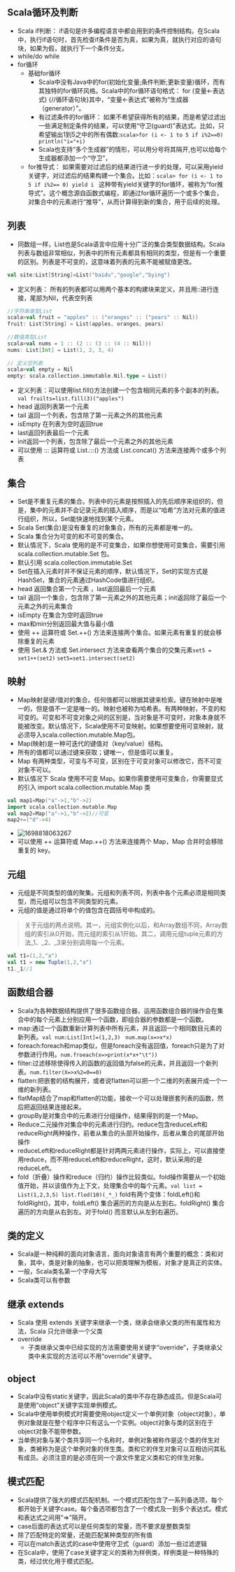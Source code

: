 ## Scala循环及判断
- Scala if判断： if语句是许多编程语言中都会用到的条件控制结构。在Scala中，执行if语句时，首先检查if条件是否为真，如果为真，就执行对应的语句块，如果为假，就执行下一个条件分支。
- while/do while
- for循环
	- 基础for循环
		- Scala中没有Java中的for(初始化变量;条件判断;更新变量)循环，而有其独特的for循环风格。Scala中的for循环语句格式：  for (变量<-表达式) {//循环语句块}其中，“变量<-表达式”被称为“生成器（generator）”。
		- 有过滤条件的for循环： 如果不希望获得所有的结果，而是希望过滤出一些满足制定条件的结果，可以使用“守卫(guard)”表达式。比如，只希望输出1到5之中的所有偶数:`scala>for (i <- 1 to 5 if i%2==0) println("i="+i)`
		- Scala也支持“多个生成器”的情形，可以用分号将其隔开,也可以给每个生成器都添加一个“守卫”，
	- for推导式：  如果需要对过滤后的结果进行进一步的处理，可以采用yield关键字，对过滤后的结果构建一个集合。比如：`scala> for (i <- 1 to 5 if i%2== 0) yield i ` 这种带有yield关键字的for循环，被称为“for推导式”。这个概念源自函数式编程，即通过for循环遍历一个或多个集合，对集合中的元素进行“推导”，从而计算得到新的集合，用于后续的处理。
## 列表
- 同数组一样，List也是Scala语言中应用十分广泛的集合类型数据结构。Scala列表与数组非常相似，列表中的所有元素都具有相同的类型，但是有一个重要的区别。列表是不可变的，这意味着列表的元素不能被赋值更改。 
```Scala
val site:List[String]=List("baidu","google","bying")
```
- 定义列表：  所有的列表都可以用两个基本的构建块来定义，并且用::进行连接，尾部为Nil，代表空列表
```Scala
//字符串类型List
scala>val fruit = "apples" :: ("oranges" :: ("pears" :: Nil))
fruit: List[String] = List(apples, oranges, pears)
 
//数值类型List
scala>val nums = 1 :: (2 :: (3 :: (4 :: Nil)))
nums: List[Int] = List(1, 2, 3, 4)
 
// 定义空列表
scala>val empty = Nil
empty: scala.collection.immutable.Nil.type = List()
```
- 定义列表：可以使用list.fill()方法创建一个包含相同元素的多个副本的列表。`val fruilts=list.fill(3)("apples")`
- head 返回列表第一个元素 
- tail 返回一个列表，包含除了第一元素之外的其他元素 
- isEmpty 在列表为空时返回true 
- last返回列表最后一个元素
- init返回一个列表，包含除了最后一个元素之外的其他元素
- 可以使用 ::: 运算符或 List.:::() 方法或 List.concat() 方法来连接两个或多个列表	 
## 集合
-    Set是不重复元素的集合。列表中的元素是按照插入的先后顺序来组织的，但是，集中的元素并不会记录元素的插入顺序，而是以“哈希”方法对元素的值进行组织，所以，Set能快速地找到某个元素。 
- Scala Set(集合)是没有重复的对象集合，所有的元素都是唯一的。
- Scala 集合分为可变的和不可变的集合。
- 默认情况下，Scala 使用的是不可变集合，如果你想使用可变集合，需要引用 scala.collection.mutable.Set 包。
- 默认引用 scala.collection.immutable.Set
- Set在插入元素时并不保证元素的顺序，默认情况下，Set的实现方式是HashSet，集合的元素通过HashCode值进行组织。
- head 返回集合第一个元素 ，last返回最后一个元素
- tail 返回一个集合，包含除了第一元素之外的其他元素；init返回除了最后一个元素之外的元素集合
- isEmpty 在集合为空时返回true 
- max和min分别返回最大值与最小值
- 使用 ++ 运算符或 Set.++() 方法来连接两个集合。如果元素有重复的就会移除重复的元素
- 使用 Set.& 方法或 Set.intersect 方法来查看两个集合的交集元素`set5 = set1++(set2)` `set5=set1.intersect(set2)`
## 映射
-  Map映射是键/值对的集合。任何值都可以根据其键来检索。键在映射中是唯一的，但是值不一定是唯一的。映射也被称为哈希表。有两种映射，不变的和可变的。可变和不可变对象之间的区别是，当对象是不可变时，对象本身就不能被改变。默认情况下，Scala使用不可变映射。如果想要使用可变映射，就必须导入scala.collection.mutable.Map包。
- Map(映射)是一种可迭代的键值对（key/value）结构。
- 所有的值都可以通过键来获取；键唯一，但是值可以重复。
- Map 有两种类型，可变与不可变，区别在于可变对象可以修改它，而不可变对象不可以。
- 默认情况下 Scala 使用不可变 Map。如果你需要使用可变集合，你需要显式的引入 import scala.collection.mutable.Map 类
```Scala
val map1=Map("a"->1,"b"->2)
import scala.collection.mutable.Map
val map2=Map("a"->1,"b"->2)//可变
map2+=("d"->4)
```
- ![1698818063267](https://github.com/HDZ12/Scala/assets/99587726/9c96dfcf-3b5b-4516-b6f8-bd006d718404)
- 可以使用 ++ 运算符或 Map.++() 方法来连接两个 Map，Map 合并时会移除重复的 key。
## 元组
- 元组是不同类型的值的聚集。元组和列表不同，列表中各个元素必须是相同类型，而元组可以包含不同类型的元素。
- 元组的值是通过将单个的值包含在圆括号中构成的。 
>  关于元组的两点说明。其一，元组实例化以后，和Array数组不同，Array数组的索引从0开始，而元组的索引从1开始。其二，调用元组tuple元素的方法_1、_2、_3来分别调用每一个元素。

```Scala
val t1=(1,2,"a")
val t1 = new Tuple(1,2,"a")
t1._1//1
```

## 函数组合器
- Scala为各种数据结构提供了很多函数组合器，运用函数组合器的操作会在集合中的每个元素上分别应用一个函数，即组合器的参数都是一个函数。
- map:通过一个函数重新计算列表中所有元素，并且返回一个相同数目元素的新列表。`val num:List[Int]=(1,2,3)` ` num.map(x=>x*x)`
- foreach:foreach和map类似，但是foreach没有返回值，foreach只是为了对参数进行作用。`num.froeach(x=>print(x*x+"\t"))`
- filter:过滤移除使得传入的函数的返回值为false的元素，并且返回一个新列表。`num.filter(X=>x%2=0==0)`
- flatten:把嵌套的结构展开，或者说flatten可以把一个二维的列表展开成一个一维的新列表。
- flatMap结合了map和flatten的功能，接收一个可以处理嵌套列表的函数，然后把返回结果连接起来。
- groupBy是对集合中的元素进行分组操作，结果得到的是一个Map。
- Reduce二元操作对集合中的元素进行归约。reduce包含reduceLeft和reduceRight两种操作，前者从集合的头部开始操作，后者从集合的尾部开始操作
- reduceLeft和reduceRight都是针对两两元素进行操作，实际上，可以直接使用reduce，而不用reduceLeft和reduceRight，这时，默认采用的是reduceLeft。
- fold（折叠）操作和reduce（归约）操作比较类似。fold操作需要从一个初始值开始，并以该值作为上下文，处理集合中的每个元素。`val list = List(1,2,3,5) list.flod(10)(_*_)` fold有两个变体：foldLeft()和foldRight()，其中，foldLeft() 集合遍历的方向是从左到右。foldRight() 集合遍历的方向是从右到左。对于fold() 而言默认从左到右遍历。
## 类的定义
- Scala是一种纯粹的面向对象语言，面向对象语言有两个重要的概念：类和对象，其中，类是对象的抽象，也可以把类理解为模板，对象才是真正的实体。
- 一般，Scala类名第一个字母大写
- Scala类可以有参数
## 继承 extends
- Scala 使用 extends 关键字来继承一个类，继承会继承父类的所有属性和方法，Scala 只允许继承一个父类
- override
	- 子类继承父类中已经实现的方法需要使用关键字“override”，子类继承父类中未实现的方法可以不用“override”关键字。

## object
- Scala中没有static关键字，因此Scala的类中不存在静态成员。但是Scala可是使用“object”关键字实现单例模式。
- Scala中使用单例模式时需要使用object定义一个单例对象（object对象），单例对象就是在整个程序中只有这么一个实例。object对象与类的区别在于object对象不能带参数。
- 当单例对象与某个类共享同一个名称时，单例对象被称作是这个类的伴生对象，类被称为是这个单例对象的伴生类。类和它的伴生对象可以互相访问其私有成员。必须注意的是必须在同一个源文件里定义类和它的伴生对象。


## 模式匹配
- Scala提供了强大的模式匹配机制。一个模式匹配包含了一系列备选项，每个都开始于关键字case。每个备选项都包含了一个模式及一到多个表达式。模式和表达式之间用“=>”隔开。
- case后面的表达式可以是任何类型的常量，而不要求是整数类型
- 除了匹配特定的常量，还能匹配某种类型的所有值
- 可以在match表达式的case中使用守卫式（guard）添加一些过滤逻辑
- 在Scala中，使用了case关键字定义的类称为样例类，样例类是一种特殊的类，经过优化用于模式匹配。









